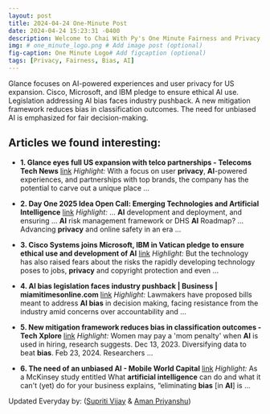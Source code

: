 ```yaml
---
layout: post
title: 2024-04-24 One-Minute Post
date: 2024-04-24 15:23:31 -0400
description: Welcome to Chai With Py's One Minute Fairness and Privacy, which aims to provide you the current happenings in the world of Fairness, Privacy, and AI.
img: # one_minute_logo.png # Add image post (optional)
fig-caption: One Minute Logo# Add figcaption (optional)
tags: [Privacy, Fairness, Bias, AI]
---
```


Glance focuses on AI-powered experiences and user privacy for US expansion. Cisco, Microsoft, and IBM pledge to ensure ethical AI use. Legislation addressing AI bias faces industry pushback. A new mitigation framework reduces bias in classification outcomes. The need for unbiased AI is emphasized for fair decision-making.

## Articles we found interesting:

- **1. Glance eyes full US expansion with telco partnerships - Telecoms Tech News** [link](https://www.telecomstechnews.com/news/2024/apr/24/glance-eyes-full-us-expansion-telco-partnerships/)
_Highlight:_ With a focus on user <b>privacy</b>, <b>AI</b>-powered experiences, and partnerships with top brands, the company has the potential to carve out a unique place&nbsp;...

- **2. Day One 2025 Idea Open Call: Emerging Technologies and <b>Artificial Intelligence</b>** [link](https://fas.org/day-one-project/emerging-tech/)
_Highlight:_ ... <b>AI</b> development and deployment, and ensuring ... <b>AI</b> risk management framework or DHS <b>AI</b> Roadmap? ... Advancing <b>privacy</b> and online safety in an era&nbsp;...

- **3. Cisco Systems joins Microsoft, IBM in Vatican pledge to ensure ethical use and development of <b>AI</b>** [link](https://abcnews.go.com/International/wireStory/cisco-systems-joins-microsoft-ibm-vatican-pledge-ensure-109570313)
_Highlight:_ But the technology has also raised fears about the risks the rapidly developing technology poses to jobs, <b>privacy</b> and copyright protection and even&nbsp;...

- **4. <b>AI bias</b> legislation faces industry pushback | Business | miamitimesonline.com** [link](https://www.miamitimesonline.com/business/ai-bias-legislation-faces-industry-pushback/article_14aa1894-018e-11ef-8a61-4b0d6710dd91.html)
_Highlight:_ Lawmakers have proposed bills meant to address <b>AI bias</b> in decision making, facing resistance from the industry amid concerns over accountability and&nbsp;...

- **5. New mitigation framework reduces <b>bias</b> in classification outcomes - Tech Xplore** [link](https://techxplore.com/news/2024-04-mitigation-framework-bias-classification-outcomes.html)
_Highlight:_ Women may pay a &#39;mom penalty&#39; when <b>AI</b> is used in hiring, research suggests. Dec 13, 2023. Diversifying data to beat <b>bias</b>. Feb 23, 2024. Researchers&nbsp;...

- **6. The need of an unbiased <b>AI</b> - Mobile World Capital** [link](https://barcelona.mobileworldcapital.com/en/trends/the-need-of-an-unbiased-ai/)
_Highlight:_ As a McKinsey study entitled What <b>artificial intelligence</b> can do and what it can&#39;t (yet) do for your business explains, “eliminating <b>bias</b> [in <b>AI</b>] is&nbsp;...


Updated Everyday by: (<a href="https://supritivijay.github.io/">Supriti Vijay</a> & <a href="https://amanpriyanshu.github.io/">Aman Priyanshu</a>)
